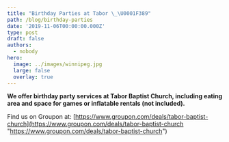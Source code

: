 ```yaml
---
title: "Birthday Parties at Tabor \_\U0001F389"
path: /blog/birthday-parties
date: '2019-11-06T00:00:00.000Z'
type: post
draft: false
authors: 
  - nobody
hero:
  image: ../images/winnipeg.jpg
  large: false
  overlay: true
---
```

**We offer birthday party services at Tabor Baptist Church, including eating area and space for games or inflatable rentals (not included).**

Find us on Groupon at: [https://www.groupon.com/deals/tabor-baptist-church](https://www.groupon.com/deals/tabor-baptist-church "https://www.groupon.com/deals/tabor-baptist-church")